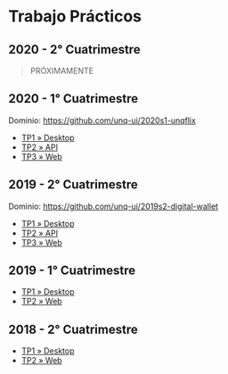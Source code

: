 # Trabajo Prácticos

## 2020 - 2° Cuatrimestre

> PRÓXIMAMENTE

## 2020 - 1° Cuatrimestre

Dominio: <https://github.com/unq-ui/2020s1-unqflix>

- [TP1 » Desktop](2020s1/TP1-Desktop.md)
- [TP2 » API](2020s1/TP2-API.md)
- [TP3 » Web](2020s1/TP3-Web.md)

## 2019 - 2° Cuatrimestre

Dominio: <https://github.com/unq-ui/2019s2-digital-wallet>

- [TP1 » Desktop](2019s2/TP1-Desktop.md)
- [TP2 » API](2019s2/TP2-API.md)
- [TP3 » Web](2019s2/TP3-Web.md)

## 2019 - 1° Cuatrimestre

- [TP1 » Desktop](2019s1/TP1-Desktop.md)
- [TP2 » Web](2019s1/TP2-Web.md)

## 2018 - 2° Cuatrimestre

- [TP1 » Desktop](2018s2/TP1-Desktop.pdf)
- [TP2 » Web](2018s2/TP2-Web.pdf)
